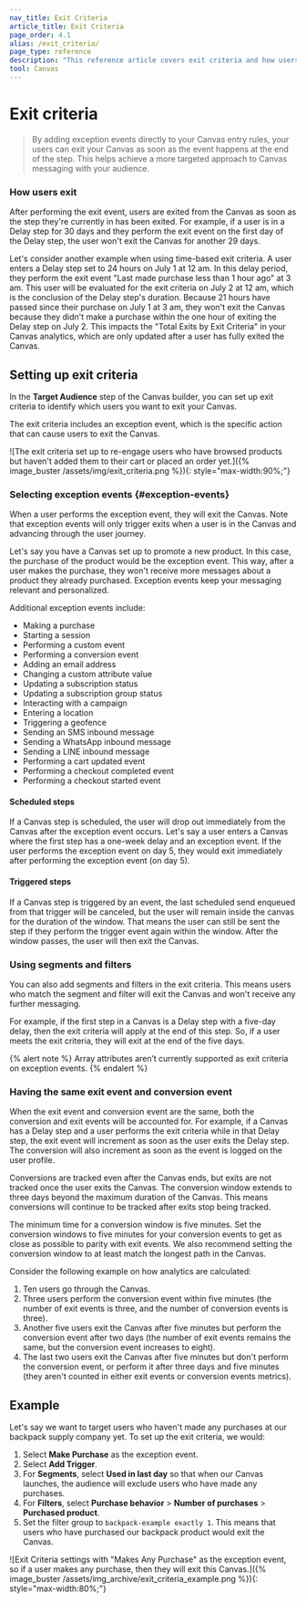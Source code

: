 ```yaml
---
nav_title: Exit Criteria 
article_title: Exit Criteria 
page_order: 4.1
alias: /exit_criteria/
page_type: reference
description: "This reference article covers exit criteria and how users can exit your Canvas based on the selected criteria."
tool: Canvas
---
```


# Exit criteria

> By adding exception events directly to your Canvas entry rules, your users can exit your Canvas as soon as the event happens at the end of the step. This helps achieve a more targeted approach to Canvas messaging with your audience.

### How users exit

After performing the exit event, users are exited from the Canvas as soon as the step they're currently in has been exited. For example, if a user is in a Delay step for 30 days and they perform the exit event on the first day of the Delay step, the user won't exit the Canvas for another 29 days.

Let's consider another example when using time-based exit criteria. A user enters a Delay step set to 24 hours on July 1 at 12 am. In this delay period, they perform the exit event "Last made purchase less than 1 hour ago" at 3 am. This user will be evaluated for the exit criteria on July 2 at 12 am, which is the conclusion of the Delay step's duration. Because 21 hours have passed since their purchase on July 1 at 3 am, they won't exit the Canvas because they didn't make a purchase within the one hour of exiting the Delay step on July 2. This impacts the "Total Exits by Exit Criteria" in your Canvas analytics, which are only updated after a user has fully exited the Canvas.

## Setting up exit criteria

In the **Target Audience** step of the Canvas builder, you can set up exit criteria to identify which users you want to exit your Canvas. 

The exit criteria includes an exception event, which is the specific action that can cause users to exit the Canvas.

![The exit criteria set up to re-engage users who have browsed products but haven't added them to their cart or placed an order yet.]({% image_buster /assets/img/exit_criteria.png %}){: style="max-width:90%;"}

### Selecting exception events {#exception-events}

When a user performs the exception event, they will exit the Canvas. Note that exception events will only trigger exits when a user is in the Canvas and advancing through the user journey.

Let's say you have a Canvas set up to promote a new product. In this case, the purchase of the product would be the exception event. This way, after a user makes the purchase, they won't receive more messages about a product they already purchased. Exception events keep your messaging relevant and personalized.

Additional exception events include:

- Making a purchase
- Starting a session
- Performing a custom event
- Performing a conversion event
- Adding an email address
- Changing a custom attribute value
- Updating a subscription status
- Updating a subscription group status
- Interacting with a campaign
- Entering a location
- Triggering a geofence
- Sending an SMS inbound message
- Sending a WhatsApp inbound message
- Sending a LINE inbound message
- Performing a cart updated event
- Performing a checkout completed event
- Performing a checkout started event

#### Scheduled steps

If a Canvas step is scheduled, the user will drop out immediately from the Canvas after the exception event occurs. Let's say a user enters a Canvas where the first step has a one-week delay and an exception event. If the user performs the exception event on day 5, they would exit immediately after performing the exception event (on day 5). 
 
#### Triggered steps

If a Canvas step is triggered by an event, the last scheduled send enqueued from that trigger will be canceled, but the user will remain inside the canvas for the duration of the window. That means the user can still be sent the step if they perform the trigger event again within the window. After the window passes, the user will then exit the Canvas.

### Using segments and filters

You can also add segments and filters in the exit criteria. This means users who match the segment and filter will exit the Canvas and won't receive any further messaging. 

For example, if the first step in a Canvas is a Delay step with a five-day delay, then the exit criteria will apply at the end of this step. So, if a user meets the exit criteria, they will exit at the end of the five days.

{% alert note %}
Array attributes aren’t currently supported as exit criteria on exception events.
{% endalert %}

### Having the same exit event and conversion event

When the exit event and conversion event are the same, both the conversion and exit events will be accounted for. For example, if a Canvas has a Delay step and a user performs the exit criteria while in that Delay step, the exit event will increment as soon as the user exits the Delay step. The conversion will also increment as soon as the event is logged on the user profile.

Conversions are tracked even after the Canvas ends, but exits are not tracked once the user exits the Canvas. The conversion window extends to three days beyond the maximum duration of the Canvas. This means conversions will continue to be tracked after exits stop being tracked. 

The minimum time for a conversion window is five minutes. Set the conversion windows to five minutes for your conversion events to get as close as possible to parity with exit events. We also recommend setting the conversion window to at least match the longest path in the Canvas.

Consider the following example on how analytics are calculated:

1. Ten users go through the Canvas.
2. Three users perform the conversion event within five minutes (the number of exit events is three, and the number of conversion events is three).
3. Another five users exit the Canvas after five minutes but perform the conversion event after two days (the number of exit events remains the same, but the conversion event increases to eight).
4. The last two users exit the Canvas after five minutes but don't perform the conversion event, or perform it after three days and five minutes (they aren't counted in either exit events or conversion events metrics).

## Example

Let's say we want to target users who haven't made any purchases at our backpack supply company yet. To set up the exit criteria, we would:

1. Select **Make Purchase** as the exception event.
2. Select **Add Trigger**. 
3. For **Segments**, select **Used in last day** so that when our Canvas launches, the audience will exclude users who have made any purchases.
4. For **Filters**, select **Purchase behavior** > **Number of purchases** > **Purchased product**.
5. Set the filter group to `backpack-example exactly 1`. This means that users who have purchased our backpack product would exit the Canvas.

![Exit Criteria settings with "Makes Any Purchase" as the exception event, so if a user makes any purchase, then they will exit this Canvas.]({% image_buster /assets/img_archive/exit_criteria_example.png %}){: style="max-width:80%;"}


